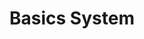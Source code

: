 ---
title: Basics System
layout: redirect
permalink: /tutorial/dispatcher.html
redirect_to: /guide/getting-started/components/dispatcher.html
sitemap: false
---